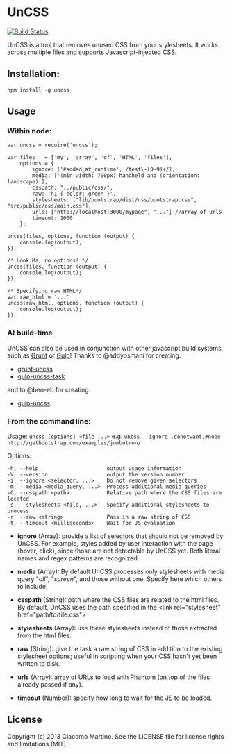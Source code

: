 # UnCSS #

[![Build Status](https://travis-ci.org/giakki/uncss.png)](https://travis-ci.org/giakki/uncss)

UnCSS is a tool that removes unused CSS from your stylesheets.
It works across multiple files and supports Javascript-injected CSS.

## Installation: ##

    npm install -g uncss

Usage
-----

### Within node: ###

    var uncss = require('uncss');

    var files   = ['my', 'array', 'of', 'HTML', 'files'],
        options = {
            ignore: ['#added_at_runtime', /test\-[0-9]+/],
            media: ['(min-width: 700px) handheld and (orientation: landscape)'],
            csspath: "../public/css/",
            raw: 'h1 { color: green }',
            stylesheets: ["lib/bootstrap/dist/css/bootstrap.css", "src/public/css/main.css"],
            urls: ["http://localhost:3000/mypage", "..."] //array of urls
            timeout: 1000
        };

    uncss(files, options, function (output) {
        console.log(output);
    });

    /* Look Ma, no options! */
    uncss(files, function (output) {
        console.log(output);
    });

    /* Specifying raw HTML*/
    var raw_html = '...'
    uncss(raw_html, options, function (output) {
        console.log(output);
    });

### At build-time ###
UnCSS can also be used in conjunction with other javascript build systems, such as [Grunt](https://github.com/gruntjs/grunt) or [Gulp](https://github.com/gulpjs/gulp)!
Thanks to @addyosmani for creating:

- [grunt-uncss](https://github.com/addyosmani/grunt-uncss)
- [gulp-uncss-task](https://github.com/addyosmani/gulp-uncss-task)

and to @ben-eb for creating:

- [gulp-uncss](https://github.com/ben-eb/gulp-uncss)

### From the command line: ###

Usage: ```uncss [options] <file ...>```
e.g. ```uncss --ignore .donotwant,#nope http://getbootstrap.com/examples/jumbotron/```

  Options:

    -h, --help                      output usage information
    -V, --version                   output the version number
    -i, --ignore <selector, ...>    Do not remove given selectors
    -m, --media <media_query, ...>  Process additional media queries
    -C, --csspath <path>            Relative path where the CSS files are located
    -s, --stylesheets <file, ...>   Specify additional stylesheets to process
    -r, --raw <string>              Pass in a raw string of CSS
    -t, --timeout <milliseconds>    Wait for JS evaluation

- __ignore__ (Array): provide a list of selectors that should not be removed by UnCSS. For example, styles added by user interaction with the page (hover, click), since those are not detectable by UnCSS yet. Both literal names and regex patterns are recognized.

- __media__ (Array): By default UnCSS processes only stylesheets with media query "_all_", "_screen_", and those without one. Specify here which others to include.

- __csspath__ (String): path where the CSS files are related to the html files. By default, UnCSS uses the path specified in the <link rel="stylesheet" href="path/to/file.css"\>

- __stylesheets__ (Array): use these stylesheets instead of those extracted from the html files.

- __raw__ (String): give the task a raw string of CSS in addition to the existing stylesheet options; useful in scripting when your CSS hasn't yet been written to disk.

- __urls__ (Array): array of URLs to load with Phantom (on top of the files already passed if any).

- __timeout__ (Number): specify how long to wait for the JS to be loaded.

## License ##
Copyright (c) 2013 Giacomo Martino. See the LICENSE file for license rights and limitations (MIT).
